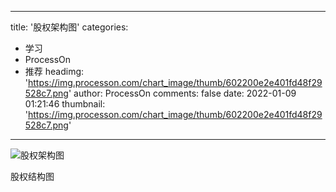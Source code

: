 
---
title: '股权架构图'
categories: 
 - 学习
 - ProcessOn
 - 推荐
headimg: 'https://img.processon.com/chart_image/thumb/602200e2e401fd48f29528c7.png'
author: ProcessOn
comments: false
date: 2022-01-09 01:21:46
thumbnail: 'https://img.processon.com/chart_image/thumb/602200e2e401fd48f29528c7.png'
---

<div>   
<img class="thumb" alt="股权架构图" src="https://img.processon.com/chart_image/thumb/602200e2e401fd48f29528c7.png" referrerpolicy="no-referrer">
<p>股权结构图</p>  
</div>
            
